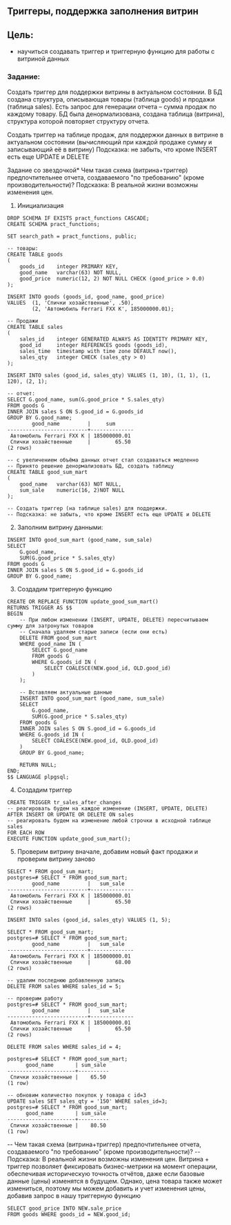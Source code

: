 ## Триггеры, поддержка заполнения витрин

## Цель:
- научиться создавать триггер и триггерную функцию для работы с витриной данных

### Задание:
Создать триггер для поддержки витрины в актуальном состоянии.
В БД создана структура, описывающая товары (таблица goods) и продажи (таблица sales).
Есть запрос для генерации отчета – сумма продаж по каждому товару.
БД была денормализована, создана таблица (витрина), структура которой повторяет структуру отчета.

Создать триггер на таблице продаж, для поддержки данных в витрине в актуальном состоянии (вычисляющий при каждой продаже сумму и записывающий её в витрину)
Подсказка: не забыть, что кроме INSERT есть еще UPDATE и DELETE

Задание со звездочкой*
Чем такая схема (витрина+триггер) предпочтительнее отчета, создаваемого "по требованию" (кроме производительности)?
Подсказка: В реальной жизни возможны изменения цен.


1. Инициализация
```postgresql
DROP SCHEMA IF EXISTS pract_functions CASCADE;
CREATE SCHEMA pract_functions;

SET search_path = pract_functions, public;

-- товары:
CREATE TABLE goods
(
    goods_id    integer PRIMARY KEY,
    good_name   varchar(63) NOT NULL,
    good_price  numeric(12, 2) NOT NULL CHECK (good_price > 0.0)
);

INSERT INTO goods (goods_id, good_name, good_price)
VALUES 	(1, 'Спички хозайственные', .50),
		(2, 'Автомобиль Ferrari FXX K', 185000000.01);

-- Продажи
CREATE TABLE sales
(
    sales_id    integer GENERATED ALWAYS AS IDENTITY PRIMARY KEY,
    good_id     integer REFERENCES goods (goods_id),
    sales_time  timestamp with time zone DEFAULT now(),
    sales_qty   integer CHECK (sales_qty > 0)
);

INSERT INTO sales (good_id, sales_qty) VALUES (1, 10), (1, 1), (1, 120), (2, 1);

-- отчет:
SELECT G.good_name, sum(G.good_price * S.sales_qty)
FROM goods G
INNER JOIN sales S ON S.good_id = G.goods_id
GROUP BY G.good_name;
        good_name         |     sum
--------------------------+--------------
 Автомобиль Ferrari FXX K | 185000000.01
 Спички хозайственные     |        65.50
(2 rows)

-- с увеличением объёма данных отчет стал создаваться медленно
-- Принято решение денормализовать БД, создать таблицу
CREATE TABLE good_sum_mart
(
	good_name   varchar(63) NOT NULL,
	sum_sale	numeric(16, 2)NOT NULL
);

-- Создать триггер (на таблице sales) для поддержки.
-- Подсказка: не забыть, что кроме INSERT есть еще UPDATE и DELETE
```

2. Заполним витрину данными:
```postgresql
INSERT INTO good_sum_mart (good_name, sum_sale)
SELECT 
    G.good_name,
    SUM(G.good_price * S.sales_qty)
FROM goods G
INNER JOIN sales S ON S.good_id = G.goods_id
GROUP BY G.good_name;
```

3. Создадим триггерную функцию
```postgresql
CREATE OR REPLACE FUNCTION update_good_sum_mart()
RETURNS TRIGGER AS $$
BEGIN
    -- При любом изменении (INSERT, UPDATE, DELETE) пересчитываем сумму для затронутых товаров
    -- Сначала удаляем старые записи (если они есть)
    DELETE FROM good_sum_mart
    WHERE good_name IN (
        SELECT G.good_name
        FROM goods G
        WHERE G.goods_id IN (
            SELECT COALESCE(NEW.good_id, OLD.good_id)
        )
    );

    -- Вставляем актуальные данные
    INSERT INTO good_sum_mart (good_name, sum_sale)
    SELECT 
        G.good_name,
        SUM(G.good_price * S.sales_qty)
    FROM goods G
    INNER JOIN sales S ON S.good_id = G.goods_id
    WHERE G.goods_id IN (
        SELECT COALESCE(NEW.good_id, OLD.good_id)
    )
    GROUP BY G.good_name;

    RETURN NULL;
END;
$$ LANGUAGE plpgsql;
```

4. Создадим триггер
```postgresql
CREATE TRIGGER tr_sales_after_changes
-- реагировать будем на каждое изменение (INSERT, UPDATE, DELETE)
AFTER INSERT OR UPDATE OR DELETE ON sales
-- реагировать будем на изменение любой строчки в исходной таблице sales
FOR EACH ROW
EXECUTE FUNCTION update_good_sum_mart();
```

5. Проверим витрину вначале, добавим новый факт продажи и проверим витрину заново
```postgresql
SELECT * FROM good_sum_mart;
postgres=# SELECT * FROM good_sum_mart;
        good_name         |   sum_sale
--------------------------+--------------
 Автомобиль Ferrari FXX K | 185000000.01
 Спички хозайственные     |        65.50
(2 rows)

INSERT INTO sales (good_id, sales_qty) VALUES (1, 5);

SELECT * FROM good_sum_mart;
postgres=# SELECT * FROM good_sum_mart;
        good_name         |   sum_sale
--------------------------+--------------
 Автомобиль Ferrari FXX K | 185000000.01
 Спички хозайственные     |        68.00
(2 rows)

-- удалим последнюю добавленную запись
DELETE FROM sales WHERE sales_id = 5;

-- проверим работу
postgres=# SELECT * FROM good_sum_mart;
        good_name         |   sum_sale
--------------------------+--------------
 Автомобиль Ferrari FXX K | 185000000.01
 Спички хозайственные     |        65.50
(2 rows)

DELETE FROM sales WHERE sales_id = 4;

postgres=# SELECT * FROM good_sum_mart;
      good_name       | sum_sale
----------------------+----------
 Спички хозайственные |    65.50
(1 row)

-- обновим количество покупок у товара с id=3
UPDATE sales SET sales_qty = '150' WHERE sales_id=3;
postgres=# SELECT * FROM good_sum_mart;
      good_name       | sum_sale
----------------------+----------
 Спички хозайственные |    80.50
(1 row)
```

-- Чем такая схема (витрина+триггер) предпочтительнее отчета, создаваемого "по требованию" (кроме производительности)?
-- Подсказка: В реальной жизни возможны изменения цен.
Витрина + триггер позволяет фиксировать бизнес-метрики на момент операции, обеспечивая историческую точность отчётов, даже если базовые данные (цены) изменятся в будущем.
Однако, цена товара также может измениться, поэтому мы можем добавить и учет изменения цены, добавив запрос в нашу триггерную функцию
```postgresql
SELECT good_price INTO NEW.sale_price
FROM goods WHERE goods_id = NEW.good_id;
```